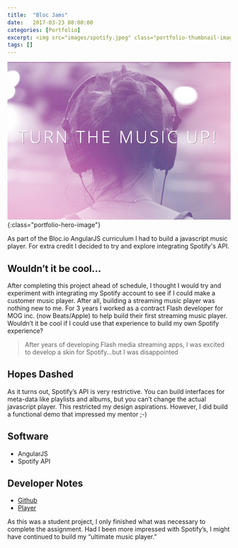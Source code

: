```yaml
---
title:  "Bloc Jams"
date:   2017-03-23 08:00:00
categories: [Portfolio]
excerpt: <img src="images/spotify.jpeg" class="portfolio-thumbnail-image" align="left">As part of the Bloc.io AngularJS curriculum I had to build a javascript music player. For extra credit I decided to try and explore integrating Spotify’s API.
tags: []
---
```


![Bloc Jams](/images/bloc_jams.png){:class="portfolio-hero-image"}

As part of the Bloc.io AngularJS curriculum I had to build a javascript music player. For extra credit I decided to try and explore integrating Spotify's API.

## Wouldn’t it be cool...
After completing this project ahead of schedule, I thought I would try and experiment with integrating my Spotify account to see if I could make a customer music player. After all, building a streaming music player was nothing new to me. For 3 years I worked as a contract Flash developer for MOG inc. (now Beats/Apple) to help build their first streaming music player. Wouldn’t it be cool if I could use that experience to build my own Spotify experience?

> After years of developing Flash media streaming apps, I was excited to develop a skin for Spotify...but I was disappointed

## Hopes Dashed
As it turns out, Spotify’s API is very restrictive. You can build interfaces for meta-data like playlists and albums, but you can’t change the actual javascript player. This restricted my design aspirations. However, I did build a functional demo that impressed my mentor ;-)

## Software
* AngularJS
* Spotify API

## Developer Notes
* [Github](https://github.com/BrainstormWilly/bloc-jams-angular)
* [Player](https://enigmatic-caverns-73577.herokuapp.com/)

As this was a student project, I only finished what was necessary to complete the assignment. Had I been more impressed with Spotify’s, I might have continued to build my “ultimate music player.”
